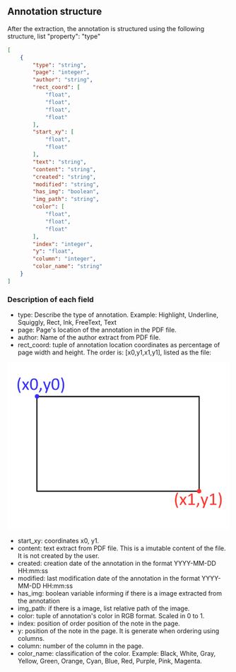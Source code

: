 ## Annotation structure

After the extraction, the annotation is structured using the following structure, list "property": "type"

```json
[
    {
        "type": "string",
        "page": "integer",
        "author": "string",
        "rect_coord": [
            "float",
            "float",
            "float",
            "float"
        ],
        "start_xy": [
            "float",
            "float"
        ],
        "text": "string",
        "content": "string",
        "created": "string",
        "modified": "string",
        "has_img": "boolean",
        "img_path": "string",
        "color": [
            "float",
            "float",
            "float"
        ],
        "index": "integer",
        "y": "float",
        "column": "integer",
        "color_name": "string"
    }
]
```

### Description of each field

- type: Describe the type of annotation. Example: Highlight, Underline, Squiggly, Rect, Ink, FreeText, Text
- page: Page's location of the annotation in the PDF file.
- author: Name of the author extract from PDF file.
- rect_coord: tuple of annotation location coordinates as percentage of page width and height. The order is: [x0,y1,x1,y1], listed as the file:

![Rect coordinates](imgs/Rect_coords.png)

- start_xy: coordinates x0, y1.
- content: text extract from PDF file. This is a imutable content of the file. It is not created by the user.
- created: creation date of the annotation in the format YYYY-MM-DD HH:mm:ss
- modified: last modification date of the annotation in the format YYYY-MM-DD HH:mm:ss
- has_img: boolean variable informing if there is a image extracted from the annotation
- img_path: if there is a image, list relative path of the image.
- color: tuple of annotation's color in RGB format. Scaled in 0 to 1.
- index: position of order position of the note in the page. 
- y: position of the note in the page. It is generate when ordering using columns.
- column: number of the column in the page.
- color_name: classification of the color. Example: Black, White, Gray, Yellow, Green, Orange, Cyan, Blue, Red, Purple, Pink, Magenta.